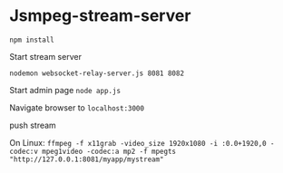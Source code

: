 # Jsmpeg-stream-server

`npm install`

Start stream server

`nodemon websocket-relay-server.js 8081 8082`


Start admin page
`node app.js`


Navigate browser to `localhost:3000`


push stream

On Linux: `ffmpeg -f x11grab -video_size 1920x1080 -i :0.0+1920,0 -codec:v mpeg1video -codec:a mp2 -f mpegts "http://127.0.0.1:8081/myapp/mystream"`


